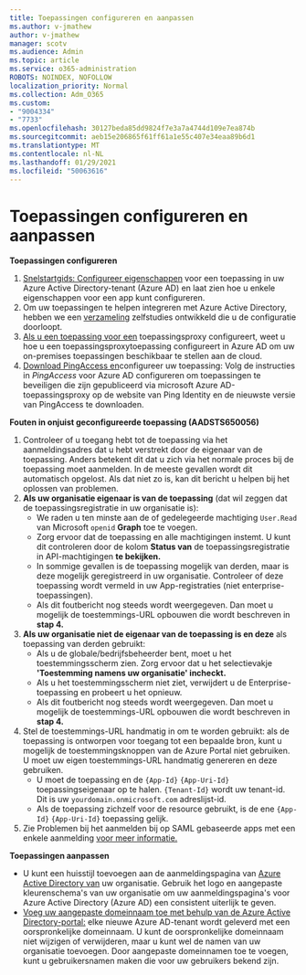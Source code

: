 ```yaml
---
title: Toepassingen configureren en aanpassen
ms.author: v-jmathew
author: v-jmathew
manager: scotv
ms.audience: Admin
ms.topic: article
ms.service: o365-administration
ROBOTS: NOINDEX, NOFOLLOW
localization_priority: Normal
ms.collection: Adm_O365
ms.custom:
- "9004334"
- "7733"
ms.openlocfilehash: 30127beda85dd9824f7e3a7a4744d109e7ea874b
ms.sourcegitcommit: aeb15e206865f61ff61a1e55c407e34eaa89b6d1
ms.translationtype: MT
ms.contentlocale: nl-NL
ms.lasthandoff: 01/29/2021
ms.locfileid: "50063616"
---
```

# <a name="configure-and-customize-applications"></a>Toepassingen configureren en aanpassen

**Toepassingen configureren**

1. [Snelstartgids: Configureer eigenschappen](https://docs.microsoft.com/azure/active-directory/manage-apps/add-application-portal-configure) voor een toepassing in uw Azure Active Directory-tenant (Azure AD) en laat zien hoe u enkele eigenschappen voor een app kunt configureren.
2. Om uw toepassingen te helpen integreren met Azure Active Directory, hebben we een [verzameling](https://docs.microsoft.com/azure/active-directory/saas-apps/tutorial-list) zelfstudies ontwikkeld die u de configuratie doorloopt.
3. [Als u een toepassing voor een](https://docs.microsoft.com/azure/active-directory/manage-apps/application-proxy-config-how-to) toepassingsproxy configureert, weet u hoe u een toepassingsproxytoepassing configureert in Azure AD om uw on-premises toepassingen beschikbaar te stellen aan de cloud.
4. [Download PingAccess en](https://docs.microsoft.com/azure/active-directory/manage-apps/application-proxy-ping-access-publishing-guide#download-pingaccess-and-configure-your-application)configureer uw toepassing: Volg de instructies in *PingAccess* voor Azure AD configureren om toepassingen te beveiligen die zijn gepubliceerd via microsoft Azure AD-toepassingsproxy op de website van Ping Identity en de nieuwste versie van PingAccess te downloaden.

**Fouten in onjuist geconfigureerde toepassing (AADSTS650056)**

1. Controleer of u toegang hebt tot de toepassing via het aanmeldingsadres dat u hebt verstrekt door de eigenaar van de toepassing. Anders betekent dit dat u zich via het normale proces bij de toepassing moet aanmelden. In de meeste gevallen wordt dit automatisch opgelost. Als dat niet zo is, kan dit bericht u helpen bij het oplossen van problemen.
2. **Als uw organisatie eigenaar is van de toepassing** (dat wil zeggen dat de toepassingsregistratie in uw organisatie is):
    - We raden u ten minste aan de of gedelegeerde machtiging `User.Read` van Microsoft `openid` **Graph** toe te voegen.
    - Zorg ervoor dat de toepassing en alle machtigingen instemt. U kunt dit controleren door de kolom **Status van** de toepassingsregistratie in API-machtigingen **te bekijken.**
    - In sommige gevallen is de toepassing mogelijk van derden, maar is deze mogelijk geregistreerd in uw organisatie. Controleer of deze toepassing wordt vermeld in uw App-registraties (niet enterprise-toepassingen).
    - Als dit foutbericht nog steeds wordt weergegeven. Dan moet u mogelijk de toestemmings-URL opbouwen die wordt beschreven in **stap 4.**
3. **Als uw organisatie niet de eigenaar van de toepassing is en deze** als toepassing van derden gebruikt:
    - Als u de globale/bedrijfsbeheerder bent, moet u het toestemmingsscherm zien. Zorg ervoor dat u het selectievakje **'Toestemming namens uw organisatie' incheckt.**
    - Als u het toestemmingsscherm niet ziet, verwijdert u de Enterprise-toepassing en probeert u het opnieuw.
    - Als dit foutbericht nog steeds wordt weergegeven. Dan moet u mogelijk de toestemmings-URL opbouwen die wordt beschreven in **stap 4.**
4. Stel de toestemmings-URL handmatig in om te worden gebruikt: als de toepassing is ontworpen voor toegang tot een bepaalde bron, kunt u mogelijk de toestemmingsknoppen van de Azure Portal niet gebruiken. U moet uw eigen toestemmings-URL handmatig genereren en deze gebruiken.
    - U moet de toepassing en de `{App-Id}` `{App-Uri-Id}` toepassingseigenaar op te halen. `{Tenant-Id}` wordt uw tenant-id. Dit is uw `yourdomain.onmicrosoft.com` adreslijst-id.
    - Als de toepassing zichzelf voor de resource gebruikt, is de ene `{App-Id}` `{App-Uri-Id}` toepassing gelijk.
5. Zie Problemen bij het aanmelden bij op SAML gebaseerde apps met een enkele aanmelding [voor meer informatie.](https://docs.microsoft.com/azure/active-directory/manage-apps/application-sign-in-problem-federated-sso-gallery#misconfigured-application)

**Toepassingen aanpassen**

- U kunt een huisstijl toevoegen aan de aanmeldingspagina van [Azure Active Directory van](https://docs.microsoft.com/azure/active-directory/fundamentals/customize-branding) uw organisatie. Gebruik het logo en aangepaste kleurenschema's van uw organisatie om uw aanmeldingspagina's voor Azure Active Directory (Azure AD) een consistent uiterlijk te geven.
- [Voeg uw aangepaste domeinnaam toe met behulp van de Azure Active Directory-portal:](https://docs.microsoft.com/azure/active-directory/fundamentals/add-custom-domain) elke nieuwe Azure AD-tenant wordt geleverd met een oorspronkelijke domeinnaam. U kunt de oorspronkelijke domeinnaam niet wijzigen of verwijderen, maar u kunt wel de namen van uw organisatie toevoegen. Door aangepaste domeinnamen toe te voegen, kunt u gebruikersnamen maken die voor uw gebruikers bekend zijn.

